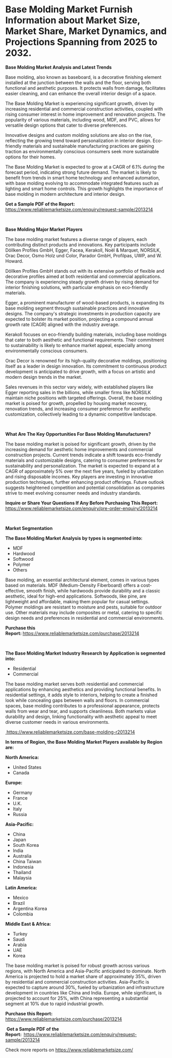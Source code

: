 <p><h1>Base Molding Market Furnish Information about Market Size, Market Share, Market Dynamics, and Projections Spanning from 2025 to 2032.</h1></p><p><strong>Base Molding Market Analysis and Latest Trends</strong></p>
<p><p>Base molding, also known as baseboard, is a decorative finishing element installed at the junction between the walls and the floor, serving both functional and aesthetic purposes. It protects walls from damage, facilitates easier cleaning, and can enhance the overall interior design of a space.</p><p>The Base Molding Market is experiencing significant growth, driven by increasing residential and commercial construction activities, coupled with rising consumer interest in home improvement and renovation projects. The popularity of various materials, including wood, MDF, and PVC, allows for versatile design options that cater to diverse preferences. </p><p>Innovative designs and custom molding solutions are also on the rise, reflecting the growing trend toward personalization in interior design. Eco-friendly materials and sustainable manufacturing practices are gaining traction as environmentally conscious consumers seek more sustainable options for their homes. </p><p>The Base Molding Market is expected to grow at a CAGR of 6.1% during the forecast period, indicating strong future demand. The market is likely to benefit from trends in smart home technology and enhanced automation, with base molding evolving to accommodate integrated features such as lighting and smart home controls. This growth highlights the importance of base molding in modern architecture and interior design.</p></p>
<p><strong>Get a Sample PDF of the Report:&nbsp;</strong> <a href="https://www.reliablemarketsize.com/enquiry/request-sample/2013214?utm_campaign=2759&utm_medium=2&utm_source=Github&utm_content=ia&utm_term=01042025&utm_id=base-molding">https://www.reliablemarketsize.com/enquiry/request-sample/2013214</a></p>
<p>&nbsp;</p>
<p><strong>Base Molding Major Market Players</strong></p>
<p><p>The base molding market features a diverse range of players, each contributing distinct products and innovations. Key participants include Döllken Profiles GmbH, Egger, Facea, Kerakoll, Noël & Marquet, NORSILK, Orac Decor, Osmo Holz und Color, Parador GmbH, Profilpas, UWP, and W. Howard.</p><p>Döllken Profiles GmbH stands out with its extensive portfolio of flexible and decorative profiles aimed at both residential and commercial applications. The company is experiencing steady growth driven by rising demand for interior finishing solutions, with particular emphasis on eco-friendly materials.</p><p>Egger, a prominent manufacturer of wood-based products, is expanding its base molding segment through sustainable practices and innovative designs. The company's strategic investments in production capacity are expected to bolster its market position, projecting a compound annual growth rate (CAGR) aligned with the industry average.</p><p>Kerakoll focuses on eco-friendly building materials, including base moldings that cater to both aesthetic and functional requirements. Their commitment to sustainability is likely to enhance market appeal, especially among environmentally conscious consumers.</p><p>Orac Decor is renowned for its high-quality decorative moldings, positioning itself as a leader in design innovation. Its commitment to continuous product development is anticipated to drive growth, with a focus on artistic and modern design trends in the market.</p><p>Sales revenues in this sector vary widely, with established players like Egger reporting sales in the billions, while smaller firms like NORSILK maintain niche positions with targeted offerings. Overall, the base molding market is poised for growth, propelled by housing market recovery, renovation trends, and increasing consumer preference for aesthetic customization, collectively leading to a dynamic competitive landscape.</p></p>
<p>&nbsp;</p>
<p><strong>What Are The Key Opportunities For Base Molding Manufacturers?</strong></p>
<p><p>The base molding market is poised for significant growth, driven by the increasing demand for aesthetic home improvements and commercial construction projects. Current trends indicate a shift towards eco-friendly materials and customizable designs, catering to consumer preferences for sustainability and personalization. The market is expected to expand at a CAGR of approximately 5% over the next five years, fueled by urbanization and rising disposable incomes. Key players are investing in innovative production techniques, further enhancing product offerings. Future outlook suggests heightened competition and potential consolidation as companies strive to meet evolving consumer needs and industry standards.</p></p>
<p><strong>Inquire or Share Your Questions If Any Before Purchasing This Report:</strong> <a href="https://www.reliablemarketsize.com/enquiry/pre-order-enquiry/2013214?utm_campaign=2759&utm_medium=2&utm_source=Github&utm_content=ia&utm_term=01042025&utm_id=base-molding">https://www.reliablemarketsize.com/enquiry/pre-order-enquiry/2013214</a></p>
<p>&nbsp;</p>
<p><strong>Market Segmentation</strong></p>
<p><strong>The Base Molding Market Analysis by types is segmented into:</strong></p>
<p><ul><li>MDF</li><li>Hardwood</li><li>Softwood</li><li>Polymer</li><li>Others</li></ul></p>
<p><p>Base molding, an essential architectural element, comes in various types based on materials. MDF (Medium-Density Fiberboard) offers a cost-effective, smooth finish, while hardwoods provide durability and a classic aesthetic, ideal for high-end applications. Softwoods, like pine, are lightweight and affordable, making them popular for casual settings. Polymer moldings are resistant to moisture and pests, suitable for outdoor use. Other materials may include composites or metal, catering to specific design needs and preferences in residential and commercial environments.</p></p>
<p><strong>Purchase this Report:&nbsp;</strong><a href="https://www.reliablemarketsize.com/purchase/2013214?utm_campaign=2759&utm_medium=2&utm_source=Github&utm_content=ia&utm_term=01042025&utm_id=base-molding">https://www.reliablemarketsize.com/purchase/2013214</a></p>
<p>&nbsp;</p>
<p><strong>The Base Molding Market Industry Research by Application is segmented into:</strong></p>
<p><ul><li>Residential</li><li>Commercial</li></ul></p>
<p><p>The base molding market serves both residential and commercial applications by enhancing aesthetics and providing functional benefits. In residential settings, it adds style to interiors, helping to create a finished look while concealing gaps between walls and floors. In commercial spaces, base molding contributes to a professional appearance, protects walls from wear and tear, and supports cleanliness. Both markets value durability and design, linking functionality with aesthetic appeal to meet diverse customer needs in various environments.</p></p>
<p><a href="https://www.reliablemarketsize.com/base-molding-r2013214?utm_campaign=2759&utm_medium=2&utm_source=Github&utm_content=ia&utm_term=01042025&utm_id=base-molding">&nbsp;https://www.reliablemarketsize.com/base-molding-r2013214</a></p>
<p><strong>In terms of Region, the Base Molding Market Players available by Region are:</strong></p>
<p>
    <p> <strong> North America: </strong>
        <ul>
            <li>United States</li>
            <li>Canada</li>
        </ul>
        </p> 
    <p> <strong> Europe: </strong>
        <ul>
            <li>Germany</li>
            <li>France</li>
            <li>U.K.</li>
            <li>Italy</li>
            <li>Russia</li>
        </ul>
        </p> 
    <p> <strong> Asia-Pacific: </strong>
        <ul>
            <li>China</li>
            <li>Japan</li>
            <li>South Korea</li>
            <li>India</li>
            <li>Australia</li>
            <li>China Taiwan</li>
            <li>Indonesia</li>
            <li>Thailand</li>
            <li>Malaysia</li>
        </ul>
        </p> 
    <p> <strong> Latin America: </strong>
        <ul>
            <li>Mexico</li>
            <li>Brazil</li>
            <li>Argentina Korea</li>
            <li>Colombia</li>
        </ul>
        </p> 
    <p> <strong> Middle East & Africa: </strong>
        <ul>
            <li>Turkey</li>
            <li>Saudi</li>
            <li>Arabia</li>
            <li>UAE</li>
            <li>Korea</li>
        </ul>
    </p>
    </p>
<p><p>The base molding market is poised for robust growth across various regions, with North America and Asia-Pacific anticipated to dominate. North America is projected to hold a market share of approximately 35%, driven by residential and commercial construction activities. Asia-Pacific is expected to capture around 30%, fueled by urbanization and infrastructure development in countries like China and India. Europe, while significant, is projected to account for 25%, with China representing a substantial segment at 10% due to rapid industrial growth.</p></p>
<p><strong>Purchase this Report: </strong><a href="https://www.reliablemarketsize.com/purchase/2013214?utm_campaign=2759&utm_medium=2&utm_source=Github&utm_content=ia&utm_term=01042025&utm_id=base-molding">https://www.reliablemarketsize.com/purchase/2013214</a></p>
<p>&nbsp;<strong>Get a Sample PDF of the Report:&nbsp;&nbsp;</strong><a href="https://www.reliablemarketsize.com/enquiry/request-sample/2013214?utm_campaign=2759&utm_medium=2&utm_source=Github&utm_content=ia&utm_term=01042025&utm_id=base-molding">https://www.reliablemarketsize.com/enquiry/request-sample/2013214</a></p>
<p><strong></strong></p>
<p>Check more reports on <a href="https://www.reliablemarketsize.com/?utm_campaign=2759&utm_medium=2&utm_source=Github&utm_content=ia&utm_term=01042025&utm_id=base-molding">https://www.reliablemarketsize.com/</a></p>